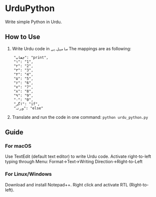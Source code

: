 # UrduPython
Write simple Python in Urdu.

## How to Use
1. Write Urdu code in ```سامپل۔پے```
The mappings are as following:
```
    "چھاپ": "print",
    "۱": "1",
    "۲": "2",
    "۳": "3",
    "۴": "4",
    "۵": "5",
    "۶": "6",
    "۷": "7",
    "۸": "8",
    "۹": "9",
    "۰": "0",
    "اگر": "if",
    "ورنہ": "else"
```

2. Translate and run the code in one command: ```python urdu_python.py```

## Guide
### For macOS
Use TextEdit (default text editor) to write Urdu code. Activate right-to-left typing through Menu: Format->Text->Writing Direction->Right-to-Left

### For Linux/Windows
Download and install Notepad++. Right click and activate RTL (Right-to-left).